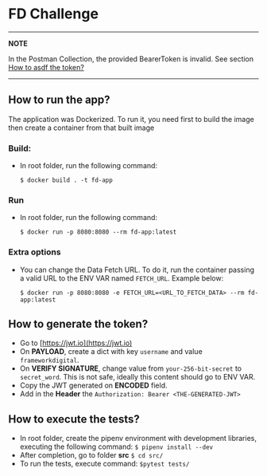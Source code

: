 # FD Challenge


---
**NOTE**

In the Postman Collection, the provided BearerToken is invalid.
See section [How to asdf the token?](#how-to-generate-the-token?)

---

## How to run the app?

The application was Dockerized. To run it, you need first to build the image 
then create a container from that built image

### Build:
- In root folder, run the following command:

    `$ docker build . -t fd-app`


### Run
- In root folder, run the following command:

    `$ docker run -p 8080:8080 --rm fd-app:latest`

### Extra options
- You can change the Data Fetch URL. To do it, run the container 
passing a valid URL to the ENV VAR named `FETCH_URL`. Example below:
  
    `$ docker run -p 8080:8080 -e FETCH_URL=<URL_TO_FETCH_DATA> --rm fd-app:latest`

## How to generate the token?

- Go to [https://jwt.io](https://jwt.io)
- On **PAYLOAD**, create a dict with key `username` and value `frameworkdigital`.
- On **VERIFY SIGNATURE**, change value from `your-256-bit-secret` to `secret_word`.
This is not safe, ideally this content should go to ENV VAR.
- Copy the JWT generated on **ENCODED** field.
- Add in the **Header** the `Authorization: Bearer <THE-GENERATED-JWT>` 


## How to execute the tests?

- In root folder, create the pipenv environment with development libraries, executing the following command: `$ pipenv install --dev`
- After completion, go to folder **src** `$ cd src/`
- To run the tests, execute command: `$pytest tests/`
